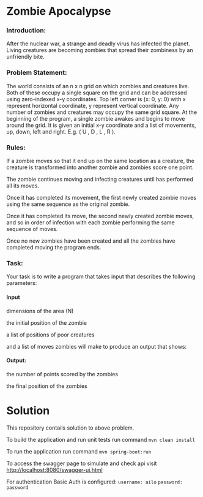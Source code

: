 # Zombie Apocalypse

### Introduction: 

After the nuclear war, a strange and deadly virus has infected the planet. Living creatures
are becoming zombies that spread their zombiness by an unfriendly bite. 

### Problem Statement: 

The world consists of an n x n grid on which zombies and creatures live.
Both of these occupy a single square on the grid and can be addressed using zero-indexed
x-y coordinates. Top left corner is (x: 0, y: 0) with x represent horizontal coordinate, y
represent vertical coordinate. 
Any number of zombies and creatures may occupy the same grid square.
At the beginning of the program, a single zombie awakes and begins to move around the
grid. It is given an initial x-y coordinate and a list of movements, up, down, left and right. E.g.
( U , D , L , R ).

### Rules: 

If a zombie moves so that it end up on the same location as a creature, the creature is
transformed into another zombie and zombies score one point. 

The zombie continues moving and infecting creatures until has performed all its moves.

Once it has completed its movement, the first newly created zombie moves using the same
sequence as the original zombie. 

Once it has completed its move, the second newly created
zombie moves, and so in order of infection with each zombie performing the same sequence
of moves. 

Once no new zombies have been created and all the zombies have completed
moving the program ends.


### Task: 

Your task is to write a program that takes input that describes the following parameters:

#### Input

dimensions of the area (N)

the initial position of the zombie

a list of positions of poor creatures

and a list of moves zombies will make to produce an output that shows:


#### Output: 

the number of points scored by the zombies

the final position of the zombies



# Solution
This repository contails solution to above problem.

To build the application and run unit tests run command ``mvn clean install``

To run the application run command ``mvn spring-boot:run``

To access the swagger page to simulate and check api visit [http://localhost:8080/swagger-ui.html](http://localhost:8080/swagger-ui.html)

For authentication Basic Auth is configured:
    ``username: ailo``
    ``password: password``
